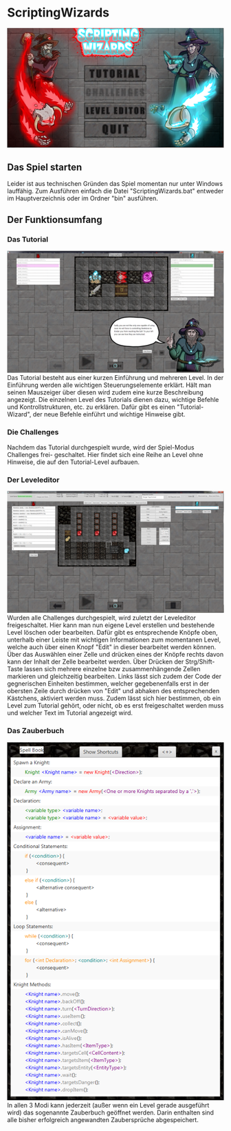# ScriptingWizards
![StartScreen](https://raw.githubusercontent.com/Thinking-Ape/ScriptingWizards/master/PresentationImages/StartScreen.png?token=ANI5EYK62FFAZQNCCLUECD27ANMOA "Ein Level im Leveleditor")
## Das Spiel starten

Leider ist aus technischen Gründen das Spiel momentan nur unter Windows lauffähig.
Zum Ausführen einfach die Datei "ScriptingWizards.bat" entweder im Hauptverzeichnis
oder im Ordner "bin" ausführen.

## Der Funktionsumfang
### Das Tutorial
![Tutorial](https://raw.githubusercontent.com/Thinking-Ape/ScriptingWizards/master/PresentationImages/Tutorial_Level_Opposition.png?token=ANI5EYPJ67D5Y73DNOSS2BK7ANNL6 "Ein Level im Tutorial, das gerade ausgeführt wird")
Das Tutorial besteht aus einer kurzen Einführung und mehreren Level. In der
Einführung werden alle wichtigen Steuerungselemente erklärt. Hält man seinen
Mauszeiger über diesen wird zudem eine kurze Beschreibung angezeigt. Die einzelnen
Level des Tutorials dienen dazu, wichtige Befehle und Kontrollstrukturen, etc.
zu erklären. Dafür gibt es einen "Tutorial-Wizard", der neue Befehle einführt und
wichtige Hinweise gibt.
### Die Challenges
Nachdem das Tutorial durchgespielt wurde, wird der Spiel-Modus Challenges frei-
geschaltet. Hier findet sich eine Reihe an Level ohne Hinweise, die auf den
Tutorial-Level aufbauen.
### Der Leveleditor
![LevelEditor](https://raw.githubusercontent.com/Thinking-Ape/ScriptingWizards/master/PresentationImages/LevelEditor_new.png?token=ANI5EYKPDY4CQT2XVIR4AY27ANMIW "Ein Level im Leveleditor")
Wurden alle Challenges durchgespielt, wird zuletzt der Leveleditor freigeschaltet.
Hier kann man nun eigene Level erstellen und bestehende Level löschen oder bearbeiten.
Dafür gibt es entsprechende Knöpfe oben, unterhalb einer Leiste mit wichtigen
Informationen zum momentanen Level, welche auch über einen Knopf "Edit" in
dieser bearbeitet werden können. Über das Auswählen einer Zelle und drücken eines
der Knöpfe rechts davon kann der Inhalt der Zelle bearbeitet werden.
Über Drücken der Strg/Shift-Taste lassen sich mehrere einzelne bzw zusammenhängende
Zellen markieren und gleichzeitig bearbeiten. Links lässt sich zudem der Code der
gegnerischen Einheiten bestimmen, welcher gegebenenfalls erst in der obersten
Zeile durch drücken von "Edit" und abhaken des entsprechenden Kästchens, aktiviert
werden muss. Zudem lässt sich hier bestimmen, ob ein Level zum Tutorial gehört,
oder nicht, ob es erst freigeschaltet werden muss und welcher Text im Tutorial
angezeigt wird.
### Das Zauberbuch
![Zauberbuch](
https://raw.githubusercontent.com/Thinking-Ape/ScriptingWizards/master/PresentationImages/SpellBook.png?token=ANI5EYNQDLJP5SQJPIUD5PS7ANNAS "Das fast vollständig ausgefüllte Zauberbuch")
In allen 3 Modi kann jederzeit (außer wenn ein Level gerade ausgeführt wird) das sogenannte Zauberbuch geöffnet werden. Darin enthalten sind alle bisher erfolgreich angewandten Zaubersprüche abgespeichert.
